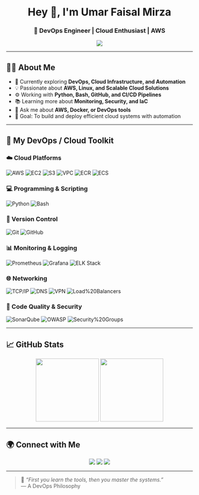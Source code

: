 <h1 align="center">Hey 👋, I'm Umar Faisal Mirza</h1>
<h3 align="center">🚀 DevOps Engineer | Cloud Enthusiast | AWS </h3>

<p align="center">
  <img src="https://readme-typing-svg.demolab.com?font=Fira+Code&pause=1000&center=true&vCenter=true&width=500&lines=AWS+Cloud+Engineer+%7C+DevOps+Engineer;CI%2FCD+Pipeline+Specialist+%7C+GitHub+Actions;Lover+of+Automation%2C+Cloud%2C+and+Linux" />
</p>

---

## 🧑‍💻 About Me

- 🌱 Currently exploring **DevOps, Cloud Infrastructure, and Automation**
- 💡 Passionate about **AWS, Linux, and Scalable Cloud Solutions**
- ⚙️ Working with **Python, Bash, GitHub, and CI/CD Pipelines**
- 📚 Learning more about **Monitoring, Security, and IaC**
- 💬 Ask me about **AWS, Docker, or DevOps tools**
- 🎯 Goal: To build and deploy efficient cloud systems with automation

---

## 🚀 My DevOps / Cloud Toolkit

### ☁️ Cloud Platforms
![AWS](https://img.shields.io/badge/AWS-%23FF9900.svg?logo=amazon-aws&logoColor=white)
![EC2](https://img.shields.io/badge/EC2-%23FF9900.svg?logo=amazon-aws&logoColor=white)
![S3](https://img.shields.io/badge/S3-%23FF9900.svg?logo=amazon-aws&logoColor=white)
![VPC](https://img.shields.io/badge/VPC-%23FF9900.svg?logo=amazon-aws&logoColor=white)
![ECR](https://img.shields.io/badge/ECR-%23FF9900.svg?logo=amazon-aws&logoColor=white)
![ECS](https://img.shields.io/badge/ECS-%23FF9900.svg?logo=amazon-aws&logoColor=white)

### 💻 Programming & Scripting
![Python](https://img.shields.io/badge/Python-3776AB?logo=python&logoColor=white)
![Bash](https://img.shields.io/badge/Bash-%23121011.svg?logo=gnu-bash&logoColor=white)

### 🔧 Version Control
![Git](https://img.shields.io/badge/Git-F05032?logo=git&logoColor=white)
![GitHub](https://img.shields.io/badge/GitHub-%23121011.svg?logo=github&logoColor=white)

### 📊 Monitoring & Logging
![Prometheus](https://img.shields.io/badge/Prometheus-E6522C?logo=prometheus&logoColor=white)
![Grafana](https://img.shields.io/badge/Grafana-F46800?logo=grafana&logoColor=white)
![ELK Stack](https://img.shields.io/badge/ELK%20Stack-005571?logo=elastic&logoColor=white)

### 🌐 Networking
![TCP/IP](https://img.shields.io/badge/TCP%2FIP-004D99?logo=internetexplorer&logoColor=white)
![DNS](https://img.shields.io/badge/DNS-0078D6?logo=cloudflare&logoColor=white)
![VPN](https://img.shields.io/badge/VPN-2E8B57?logo=protonvpn&logoColor=white)
![Load%20Balancers](https://img.shields.io/badge/Load%20Balancers-FF4500?logo=nginx&logoColor=white)

### 🔐 Code Quality & Security
![SonarQube](https://img.shields.io/badge/SonarQube-4E9BCD?logo=sonarqube&logoColor=white)
![OWASP](https://img.shields.io/badge/OWASP%20Practices-000000?logo=owasp&logoColor=white)
![Security%20Groups](https://img.shields.io/badge/Security%20Groups-006400?logo=shield&logoCol)


---

## 📈 GitHub Stats

<p align="center">
  <img src="https://github-readme-stats.vercel.app/api?username=Mirzzayy101&show_icons=true&theme=radical" height="170" />
  <img src="https://github-readme-stats.vercel.app/api/top-langs/?username=Mirzzayy101&layout=compact&theme=radical" height="170" />
</p>

---

## 🌍 Connect with Me

<p align="center">
  <a href="https://www.linkedin.com/in/umar-faisal-mirza" target="_blank"><img src="https://img.shields.io/badge/LinkedIn-%230077B5.svg?style=for-the-badge&logo=linkedin&logoColor=white" /></a>
  <a href="mailto:umar.faisalmirza@gmail.com"><img src="https://img.shields.io/badge/Gmail-D14836?style=for-the-badge&logo=gmail&logoColor=white" /></a>
  <a href="https://github.com/Mirzzayy101"><img src="https://img.shields.io/badge/GitHub-%23121011.svg?style=for-the-badge&logo=github&logoColor=white" /></a>
</p>

---

> 🧠 *“First you learn the tools, then you master the systems.”*  
> — A DevOps Philosophy
